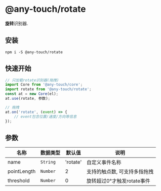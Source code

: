 # @any-touch/rotate
**旋转**识别器.

## 安装
```shell
npm i -S @any-touch/rotate
```


## 快速开始
```javascript
// 只加载rotate识别器(拖拽)
import Core from '@any-touch/core';
import rotate from '@any-touch/rotate';
const at = new Core(el);
at.use(rotate, 参数);

// 拖拽
at.on('rotate', (event) => {
    // event包含位置/速度/方向等信息
});
```

## 参数
|名称|数据类型|默认值|说明|
|---|---|---|---|
|name|`String`|'rotate'|自定义事件名称|
|pointLength|`Number`|2|支持的触点数, 可支持多指拖拽|
|threshold| `Number`|0|旋转超过0°才触发rotate事件|